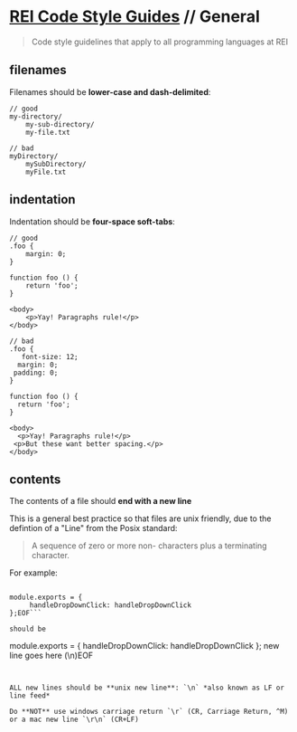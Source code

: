 # [REI Code Style Guides](/README.md) // General

> Code style guidelines that apply to all programming languages at REI

## filenames

Filenames should be **lower-case and dash-delimited**:

```
// good
my-directory/
    my-sub-directory/
    my-file.txt

// bad
myDirectory/
    mySubDirectory/
    myFile.txt
```

## indentation

Indentation should be **four-space soft-tabs**:

```
// good
.foo {
    margin: 0;
}

function foo () {
    return 'foo';
}

<body>
    <p>Yay! Paragraphs rule!</p>
</body>

// bad
.foo {
   font-size: 12;
  margin: 0;
 padding: 0;
}

function foo () {
  return 'foo';
}

<body>
  <p>Yay! Paragraphs rule!</p>
 <p>But these want better spacing.</p>
</body>
```

## contents

The contents of a file should **end with a new line**

This is a general best practice so that files are unix friendly, due to the
defintion of a "Line" from the Posix standard:
> A sequence of zero or more non- <newline> characters plus a terminating <newline> character.

For example:
```

module.exports = {
     handleDropDownClick: handleDropDownClick
};EOF```

should be

```

module.exports = {
     handleDropDownClick: handleDropDownClick
};
new line goes here (\n)EOF
```


ALL new lines should be **unix new line**: `\n` *also known as LF or line feed*

Do **NOT** use windows carriage return `\r` (CR, Carriage Return, ^M) or a mac new line `\r\n` (CR+LF)

